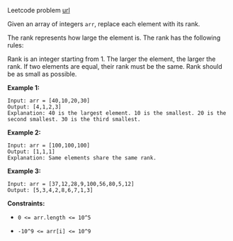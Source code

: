 Leetcode problem [url](https://leetcode.com/problems/rank-transform-of-an-array/)


Given an array of integers `arr`, replace each element with its rank.

The rank represents how large the element is. The rank has the following rules:

Rank is an integer starting from 1.
The larger the element, the larger the rank. If two elements are equal, their rank must be the same.
Rank should be as small as possible.

**Example 1:**
```
Input: arr = [40,10,20,30]
Output: [4,1,2,3]
Explanation: 40 is the largest element. 10 is the smallest. 20 is the second smallest. 30 is the third smallest.
```

**Example 2:**
```
Input: arr = [100,100,100]
Output: [1,1,1]
Explanation: Same elements share the same rank.
```

**Example 3:**
```
Input: arr = [37,12,28,9,100,56,80,5,12]
Output: [5,3,4,2,8,6,7,1,3]
```

**Constraints:**

- `0 <= arr.length <= 10^5`

- `-10^9 <= arr[i] <= 10^9`

